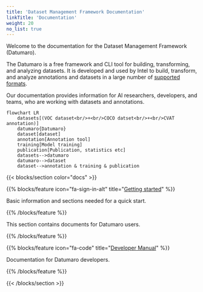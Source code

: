 ```yaml
---
title: 'Dataset Management Framework Documentation'
linkTitle: 'Documentation'
weight: 20
no_list: true
---
```


Welcome to the documentation for the Dataset Management Framework (Datumaro).

The Datumaro is a free framework and CLI tool for building, transforming,
and analyzing datasets.
It is developed and used by Intel to build, transform, and analyze annotations
and datasets in a large number of [supported formats](/docs/user-manual/supported_formats/).

Our documentation provides information for AI researchers, developers,
and teams, who are working with datasets and annotations.

<div class="text-center">

```mermaid
flowchart LR
    datasets[(VOC dataset<br/>+<br/>COCO datset<br/>+<br/>CVAT annotation)]
    datumaro{Datumaro}
    dataset[dataset]
    annotation[Annotation tool]
    training[Model training]
    publication[Publication, statistics etc]
    datasets-->datumaro
    datumaro-->dataset
    dataset-->annotation & training & publication
```

</div>

<!--lint disable maximum-line-length-->
<section id="docs">

{{< blocks/section color="docs" >}}

{{% blocks/feature icon="fa-sign-in-alt" title="[Getting started](/docs/getting_started/)" %}}

Basic information and sections needed for a quick start.

{{% /blocks/feature %}}



This section contains documents for Datumaro users.

{{% /blocks/feature %}}

{{% blocks/feature icon="fa-code" title="[Developer Manual](/api/api/developer_manual.html)" %}}

Documentation for Datumaro developers.

{{% /blocks/feature %}}

{{< /blocks/section >}}

</section>
<!--lint enable maximum-line-length-->
